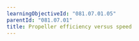 ```yaml
---
learningObjectiveId: "081.07.01.05"
parentId: "081.07.01"
title: Propeller efficiency versus speed
---
```


